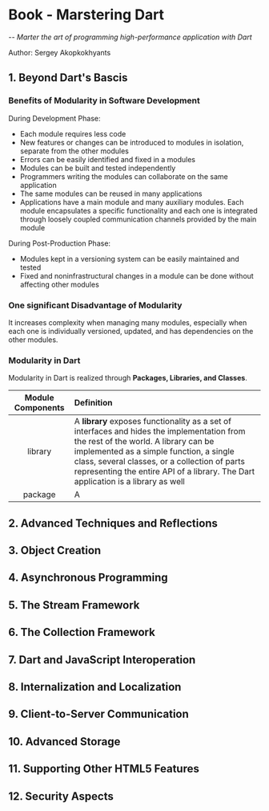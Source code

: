 # Book - Marstering Dart

_-- Marter the art of programming high-performance application with Dart_

Author: Sergey Akopkokhyants

## 1. Beyond Dart's Bascis

### Benefits of Modularity in Software Development

During Development Phase:

- Each module requires less code
- New features or changes can be introduced to modules in isolation, separate from the other modules
- Errors can be easily identified and fixed in a modules
- Modules can be built and tested independently
- Programmers writing the modules can collaborate on the same application
- The same modules can be reused in many applications
- Applications have a main module and many auxiliary modules. Each module encapsulates a specific functionality and each one is integrated through loosely coupled communication channels provided by the main module

During Post-Production Phase:

- Modules kept in a versioning system can be easily maintained and tested
- Fixed and noninfrastructural changes in a module can be done without affecting other modules

### One significant Disadvantage of Modularity

It increases complexity when managing many modules, especially when each one is individually versioned, updated, and has dependencies on the other modules.

### Modularity in Dart

Modularity in Dart is realized through __Packages, Libraries, and Classes__.

| Module Components | Definition |
| :---: | :--- |
| library | A __library__ exposes functionality as a set of interfaces and hides the implementation from the rest of the world. A library can be implemented as a simple function, a single class, several classes, or a collection of parts representing the entire API of a library. The Dart application is a library as well|
| package | A

## 2. Advanced Techniques and Reflections

## 3. Object Creation

## 4. Asynchronous Programming

## 5. The Stream Framework

## 6. The Collection Framework

## 7. Dart and JavaScript Interoperation

## 8. Internalization and Localization

## 9. Client-to-Server Communication

## 10. Advanced Storage

## 11. Supporting Other HTML5 Features

## 12. Security Aspects
